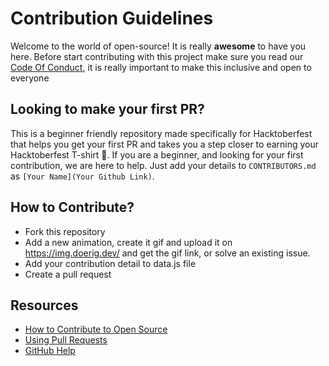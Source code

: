 # Contribution Guidelines

Welcome to the world of open-source! It is really **awesome** to have you here. Before start contributing with this project make sure you read our [Code Of Conduct](https://github.com/OpenSourceTogether/Hacktoberfest-2020/blob/master/CODE_OF_CONDUCT.md), it is really important to make this inclusive and open to everyone

## Looking to make your first PR?

This is a beginner friendly repository made specifically for Hacktoberfest that helps you get your first PR and takes you a step closer to earning your Hacktoberfest T-shirt 👕. If you are a beginner, and looking for your first contribution, we are here to help. Just add your details to `CONTRIBUTORS.md` as `[Your Name](Your Github Link)`.

## How to Contribute?

- Fork this repository
- Add a new animation, create it gif and upload it on https://img.doerig.dev/ and get the gif link, or solve an existing issue.
- Add your contribution detail to data.js file
- Create a pull request

## Resources

- [How to Contribute to Open Source](https://opensource.guide/how-to-contribute/)
- [Using Pull Requests](https://help.github.com/articles/about-pull-requests/)
- [GitHub Help](https://help.github.com)